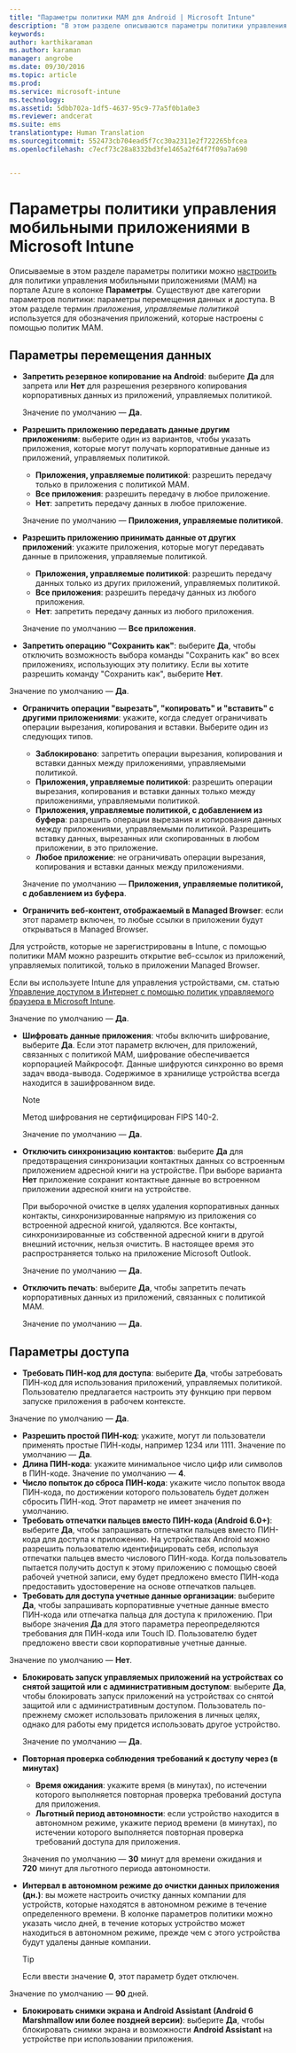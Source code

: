 ```yaml
---
title: "Параметры политики MAM для Android | Microsoft Intune"
description: "В этом разделе описываются параметры политики управления мобильными приложениями для устройств Android."
keywords: 
author: karthikaraman
ms.author: karaman
manager: angrobe
ms.date: 09/30/2016
ms.topic: article
ms.prod: 
ms.service: microsoft-intune
ms.technology: 
ms.assetid: 5dbb702a-1df5-4637-95c9-77a5f0b1a0e3
ms.reviewer: andcerat
ms.suite: ems
translationtype: Human Translation
ms.sourcegitcommit: 552473cb704ead5f7cc30a2311e2f722265bfcea
ms.openlocfilehash: c7ecf73c28a8332bd3fe1465a2f64f7f09a7a690


---
```


# <a name="android-mobile-app-management-policy-settings-in-microsoft-intune"></a>Параметры политики управления мобильными приложениями в Microsoft Intune
Описываемые в этом разделе параметры политики можно [настроить](create-and-deploy-mobile-app-management-policies-with-microsoft-intune.md) для политики управления мобильными приложениями (MAM) на портале Azure в колонке **Параметры**.
Существуют две категории параметров политики: параметры перемещения данных и доступа. В этом разделе термин *приложения, управляемые политикой* используется для обозначения приложений, которые настроены с помощью политик MAM.

##  <a name="data-relocation-settings"></a>Параметры перемещения данных

- **Запретить резервное копирование на Android**: выберите **Да** для запрета или **Нет** для разрешения резервного копирования корпоративных данных из приложений, управляемых политикой.

  Значение по умолчанию — **Да**.
- **Разрешить приложению передавать данные другим приложениям**: выберите один из вариантов, чтобы указать приложения, которые могут получать корпоративные данные из приложений, управляемых политикой.
  -   **Приложения, управляемые политикой**: разрешить передачу только в приложения с политикой MAM.
  -   **Все приложения**: разрешить передачу в любое приложение.
  -   **Нет**: запретить передачу данных в любое приложение.

  Значение по умолчанию — **Приложения, управляемые политикой**.
- **Разрешить приложению принимать данные от других приложений**: укажите приложения, которые могут передавать данные в приложения, управляемые политикой.
  -   **Приложения, управляемые политикой**: разрешить передачу данных только из других приложений, управляемых политикой.
  -   **Все приложения**: разрешить передачу данных из любого приложения.
  -   **Нет**: запретить передачу данных из любого приложения.

  Значение по умолчанию — **Все приложения**.

-   **Запретить операцию "Сохранить как"**: выберите **Да**, чтобы отключить возможность выбора команды "Сохранить как" во всех приложениях, использующих эту политику. Если вы хотите разрешить команду "Сохранить как", выберите **Нет**.

  Значение по умолчанию — **Да**.
- **Ограничить операции "вырезать", "копировать" и "вставить" с другими приложениями**: укажите, когда следует ограничивать операции вырезания, копирования и вставки. Выберите один из следующих типов.
  -   **Заблокировано**: запретить операции вырезания, копирования и вставки данных между приложениями, управляемыми политикой.
  -   **Приложения, управляемые политикой**: разрешить операции вырезания, копирования и вставки данных только между приложениями, управляемыми политикой.
  -   **Приложения, управляемые политикой, с добавлением из буфера**: разрешить операции вырезания и копирования данных между приложениями, управляемыми политикой. Разрешить вставку данных, вырезанных или скопированных в любом приложении, в это приложение.
  -   **Любое приложение**: не ограничивать операции вырезания, копирования и вставки данных между приложениями.

  Значение по умолчанию — **Приложения, управляемые политикой, с добавлением из буфера**.
-   **Ограничить веб-контент, отображаемый в Managed Browser**: если этот параметр включен, то любые ссылки в приложении будут открываться в Managed Browser.

  Для устройств, которые не зарегистрированы в Intune, с помощью политики MAM можно разрешить открытие веб-ссылок из приложений, управляемых политикой, только в приложении Managed Browser.

  Если вы используете Intune для управления устройствами, см. статью [Управление доступом в Интернет с помощью политик управляемого браузера в Microsoft Intune](manage-internet-access-using-managed-browser-policies.md).

  Значение по умолчанию — **Да**.
- **Шифровать данные приложения**: чтобы включить шифрование, выберите **Да**. Если этот параметр включен, для приложений, связанных с политикой MAM, шифрование обеспечивается корпорацией Майкрософт. Данные шифруются синхронно во время задач ввода-вывода. Содержимое в хранилище устройства всегда находится в зашифрованном виде.
  >[!NOTE]
  >Метод шифрования не сертифицирован FIPS 140-2.

  Значение по умолчанию — **Да**.

- **Отключить синхронизацию контактов**: выберите **Да** для предотвращения синхронизации контактных данных со встроенным приложением адресной книги на устройстве. При выборе варианта **Нет** приложение сохранит контактные данные во встроенном приложении адресной книги на устройстве.

  При выборочной очистке в целях удаления корпоративных данных контакты, синхронизированные напрямую из приложения со встроенной адресной книгой, удаляются. Все контакты, синхронизированные из собственной адресной книги в другой внешний источник, нельзя очистить. В настоящее время это распространяется только на приложение Microsoft Outlook.

  Значение по умолчанию — **Да**.
- **Отключить печать**: выберите **Да**, чтобы запретить печать корпоративных данных из приложений, связанных с политикой MAM.

  Значение по умолчанию — **Да**.

##  <a name="access-settings"></a>Параметры доступа

- **Требовать ПИН-код для доступа**: выберите **Да**, чтобы затребовать ПИН-код для использования приложений, управляемых политикой. Пользователю предлагается настроить эту функцию при первом запуске приложения в рабочем контексте.

 Значение по умолчанию — **Да**.

 -  **Разрешить простой ПИН-код**: укажите, могут ли пользователи применять простые ПИН-коды, например 1234 или 1111. Значение по умолчанию — **Да**.
 - **Длина ПИН-кода**: укажите минимальное число цифр или символов в ПИН-коде. Значение по умолчанию — **4**.
 - **Число попыток до сброса ПИН-кода**: укажите число попыток ввода ПИН-кода, по достижении которого пользователь будет должен сбросить ПИН-код. Этот параметр не имеет значения по умолчанию.
 - **Требовать отпечатки пальцев вместо ПИН-кода (Android 6.0+)**: выберите **Да**, чтобы запрашивать отпечатки пальцев вместо ПИН-кода для доступа к приложению.
 На устройствах Android можно разрешить пользователю идентифицировать себя, используя отпечатки пальцев вместо числового ПИН-кода. Когда пользователь пытается получить доступ к этому приложению с помощью своей рабочей учетной записи, ему будет предложено вместо ПИН-кода предоставить удостоверение на основе отпечатков пальцев.
 - **Требовать для доступа учетные данные организации**: выберите **Да**, чтобы запрашивать корпоративные учетные данные вместо ПИН-кода или отпечатка пальца для доступа к приложению. При выборе значения **Да** для этого параметра переопределяются требования для ПИН-кода или Touch ID. Пользователю будет предложено ввести свои корпоративные учетные данные.

  Значение по умолчанию — **Нет**.
- **Блокировать запуск управляемых приложений на устройствах со снятой защитой или с административным доступом**: выберите **Да**, чтобы блокировать запуск приложений на устройствах со снятой защитой или с административным доступом. Пользователь по-прежнему сможет использовать приложения в личных целях, однако для работы ему придется использовать другое устройство.

  Значение по умолчанию — **Да**.
- **Повторная проверка соблюдения требований к доступу через (в минутах)**
  -   **Время ожидания**: укажите время (в минутах), по истечении которого выполняется повторная проверка требований доступа для приложения.
  -   **Льготный период автономности**: если устройство находится в автономном режиме, укажите период времени (в минутах), по истечении которого выполняется повторная проверка требований доступа для приложения.

  Значения по умолчанию — **30** минут для времени ожидания и **720** минут для льготного периода автономности.

-   **Интервал в автономном режиме до очистки данных приложения (дн.)**: вы можете настроить очистку данных компании для устройств, которые находятся в автономном режиме в течение определенного времени.  В колонке параметров политики можно указать число дней, в течение которых устройство может находиться в автономном режиме, прежде чем с этого устройства будут удалены данные компании.

    >[!TIP]
    >Если ввести значение **0**, этот параметр будет отключен.

  Значение по умолчанию — **90** дней.
- **Блокировать снимки экрана и Android Assistant (Android 6 Marshmallow или более поздней версии)**: выберите **Да**, чтобы блокировать снимки экрана и возможности **Android Assistant** на устройстве при использовании приложения.



<!--HONumber=Oct16_HO4-->


